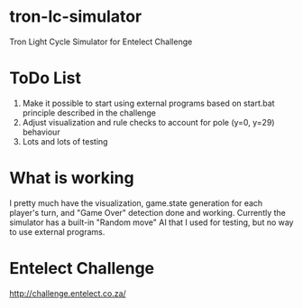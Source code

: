tron-lc-simulator
=================

Tron Light Cycle Simulator for Entelect Challenge

ToDo List
=========
1) Make it possible to start using external programs based on start.bat principle described in the challenge
2) Adjust visualization and rule checks to account for pole (y=0, y=29) behaviour
3) Lots and lots of testing

What is working
============
I pretty much have the visualization, game.state generation for each player's turn, and "Game Over" detection done and working. Currently the simulator has a built-in "Random move" AI that I used for testing, but no way to use external programs.

Entelect Challenge
=================

http://challenge.entelect.co.za/
